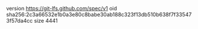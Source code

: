 version https://git-lfs.github.com/spec/v1
oid sha256:2c3a66532e1b0a3e80c8babe30ab188c323f13db510b638f7f335473f57da4cc
size 4441
